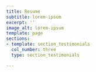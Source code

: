 ```yaml
---
title: Resume
subtitle: lorem-ipsum
excerpt: ''
image_alt: lorem-ipsum
template: page
sections:
- template: section_testimonials
  col_number: three
  type: section_testimonials

---
```

